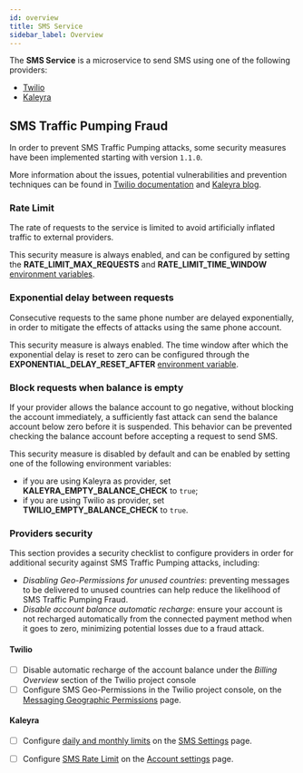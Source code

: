 ```yaml
---
id: overview
title: SMS Service
sidebar_label: Overview
---
```


<!--
WARNING: this file was automatically generated by Mia-Platform Doc Aggregator.
DO NOT MODIFY IT BY HAND.
Instead, modify the source file and run the aggregator to regenerate this file.
-->

The **SMS Service** is a microservice to send SMS using one of the following providers:

- [Twilio][twilio]
- [Kaleyra][kaleyra]

## SMS Traffic Pumping Fraud

In order to prevent SMS Traffic Pumping attacks, some security measures have been implemented starting with version `1.1.0`.

More information about the issues, potential vulnerabilities and prevention techniques can be found in [Twilio documentation][twilio-sms-fraud] and [Kaleyra blog][kaleyra-sms-fraud].

### Rate Limit

The rate of requests to the service is limited to avoid artificially inflated traffic to external providers.

This security measure is always enabled, and can be configured by setting the **RATE_LIMIT_MAX_REQUESTS** and **RATE_LIMIT_TIME_WINDOW** [environment variables][environment-variables].

### Exponential delay between requests

Consecutive requests to the same phone number are delayed exponentially, in order to mitigate the effects of attacks using the same phone account.

This security measure is always enabled. The time window after which the exponential delay is reset to zero can be configured through the **EXPONENTIAL_DELAY_RESET_AFTER** [environment variable][environment-variables].

### Block requests when balance is empty

If your provider allows the balance account to go negative, without blocking the account immediately, a sufficiently fast attack can send the balance account below zero before it is suspended. This behavior can be prevented checking the balance account before accepting a request to send SMS. 

This security measure is disabled by default and can be enabled by setting one of the following environment variables:

- if you are using Kaleyra as provider, set **KALEYRA_EMPTY_BALANCE_CHECK** to `true`;
- if you are using Twilio as provider, set **TWILIO_EMPTY_BALANCE_CHECK** to `true`.

### Providers security

This section provides a security checklist to configure providers in order for additional security against SMS Traffic Pumping attacks, including:

- *Disabling Geo-Permissions for unused countries*: preventing messages to be delivered to unused countries can help reduce the likelihood of SMS Traffic Pumping Fraud.
- *Disable account balance automatic recharge*: ensure your account is not recharged automatically from the connected payment method when it goes to zero, minimizing potential losses due to a fraud attack.

#### Twilio

- [ ] Disable automatic recharge of the account balance under the *Billing Overview* section of the Twilio project console
- [ ] Configure SMS Geo-Permissions in the Twilio project console, on the [Messaging Geographic Permissions][twilio-geo-permissions] page. 

#### Kaleyra

- [ ] Configure [daily and monthly limits][kaleyra-daily-limits] on the [SMS Settings][kaleyra-sms-settings] page.
- [ ] Configure [SMS Rate Limit][kaleyra-sms-rate-limit] on the [Account settings][kaleyra-account-settings] page.


[kaleyra]: https://www.kaleyra.com/
[kaleyra-account-settings]: https://developers.kaleyra.io/docs/account-settings
[kaleyra-daily-limits]: https://developers.kaleyra.io/docs/campaign-daily-limit
[kaleyra-sms-settings]: https://developers.kaleyra.io/docs/configuring-sms-settings
[kaleyra-sms-rate-limit]: https://developers.kaleyra.io/docs/settings#sms-rate-limit

[kaleyra-sms-fraud]: https://www.kaleyra.com/blog/combat-the-risks-of-sms-pumping-artificially-inflated-traffic/
[twilio]: https://www.twilio.com/ "Twilio home page"
[twilio-sms-fraud]: https://support.twilio.com/hc/en-us/articles/8360406023067-SMS-Traffic-Pumping-Fraud "Twilio sms pumping fraud"
[twilio-balance-api]: https://support.twilio.com/hc/en-us/articles/360025294494-Check-Your-Twilio-Account-Balance "Twilio balance api"
[twilio-geo-permissions]: https://console.twilio.com/us1/develop/sms/settings/geo-permissions?frameUrl=%2Fconsole%2Fsms%2Fsettings%2Fgeo-permissions%3Fx-target-region%3Dus1 "Twilio Geo Permissions"

[environment-variables]: ./20_configuration.md#Environment-variables "Environment variables | Configuration"
